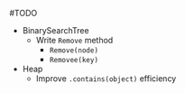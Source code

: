 #TODO

* BinarySearchTree
  * Write `Remove` method
    * `Remove(node)`
    * `Removee(key)`
* Heap
  * Improve `.contains(object)` efficiency